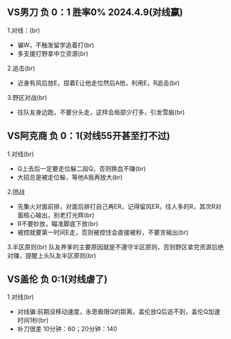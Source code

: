 VS男刀 负   0：1 胜率0% 2024.4.9(对线赢)
----
1.对线：(br)
* 骗W，不触发留学追着打(br)
* 多支援打野拿中立资源(br)

2.追击(br)
* 近身有风后放E，捏着E让他走位然后A他，利用E，R追击(br)

3.野区对战(br)
* 往队友身边跑，不要分头走，这样会局部少打多，引发雪崩(br)


VS阿克商 负  0：1(对线55开甚至打不过) 
-----
1.对线(br)
* Q上去后一定要走位躲二段Q，否则换血不赚(br)
* 大招总是被走位躲，等他A我再放大(br)

2.团战
* 先集火对面前排，对面后排打自己再ER，记得留风ER，往人多的R，其次R对面核心输出，别老打光辉(br)
* R不要妙放，瞄准脚底下放(br)
* 被控就要第一时间E走，否则被控住会直接被秒，不要贪输出(br)

3.半区原则(br)
队友养爹的主要原因就是不遵守半区原则，否则野区拿完资源后绝对赚，提醒上头队友半区原则(br)

VS盖伦 负 0:1(对线虐了)
----
1.对线(br)
* 对线骗:前期没移动速度，永恩极限Q的距离，盖伦放Q后追不到，盖伦Q加速时间1秒(br)
* 补刀很差 10分钟：60；20分钟：140
